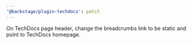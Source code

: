 ```yaml
---
'@backstage/plugin-techdocs': patch
---
```


On TechDocs page header, change the breadcrumbs link to be static and point to TechDocs homepage.
